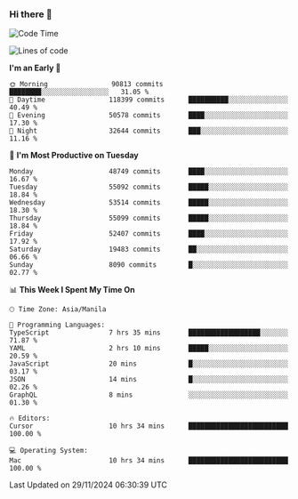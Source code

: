 ### Hi there 👋

<!--START_SECTION:waka-->
![Code Time](http://img.shields.io/badge/Code%20Time-5%2C719%20hrs%2022%20mins-blue)

![Lines of code](https://img.shields.io/badge/From%20Hello%20World%20I%27ve%20Written-115.2%20million%20lines%20of%20code-blue)

**I'm an Early 🐤** 

```text
🌞 Morning                90813 commits       ████████░░░░░░░░░░░░░░░░░   31.05 % 
🌆 Daytime                118399 commits      ██████████░░░░░░░░░░░░░░░   40.49 % 
🌃 Evening                50578 commits       ████░░░░░░░░░░░░░░░░░░░░░   17.30 % 
🌙 Night                  32644 commits       ███░░░░░░░░░░░░░░░░░░░░░░   11.16 % 
```
📅 **I'm Most Productive on Tuesday** 

```text
Monday                   48749 commits       ████░░░░░░░░░░░░░░░░░░░░░   16.67 % 
Tuesday                  55092 commits       █████░░░░░░░░░░░░░░░░░░░░   18.84 % 
Wednesday                53514 commits       █████░░░░░░░░░░░░░░░░░░░░   18.30 % 
Thursday                 55099 commits       █████░░░░░░░░░░░░░░░░░░░░   18.84 % 
Friday                   52407 commits       ████░░░░░░░░░░░░░░░░░░░░░   17.92 % 
Saturday                 19483 commits       ██░░░░░░░░░░░░░░░░░░░░░░░   06.66 % 
Sunday                   8090 commits        █░░░░░░░░░░░░░░░░░░░░░░░░   02.77 % 
```


📊 **This Week I Spent My Time On** 

```text
🕑︎ Time Zone: Asia/Manila

💬 Programming Languages: 
TypeScript               7 hrs 35 mins       ██████████████████░░░░░░░   71.87 % 
YAML                     2 hrs 10 mins       █████░░░░░░░░░░░░░░░░░░░░   20.59 % 
JavaScript               20 mins             █░░░░░░░░░░░░░░░░░░░░░░░░   03.17 % 
JSON                     14 mins             █░░░░░░░░░░░░░░░░░░░░░░░░   02.26 % 
GraphQL                  8 mins              ░░░░░░░░░░░░░░░░░░░░░░░░░   01.30 % 

🔥 Editors: 
Cursor                   10 hrs 34 mins      █████████████████████████   100.00 % 

💻 Operating System: 
Mac                      10 hrs 34 mins      █████████████████████████   100.00 % 
```


 Last Updated on 29/11/2024 06:30:39 UTC
<!--END_SECTION:waka-->


<!--
**rad182/rad182** is a ✨ _special_ ✨ repository because its `README.md` (this file) appears on your GitHub profile.

Here are some ideas to get you started:

- 🔭 I’m currently working on ...
- 🌱 I’m currently learning ...
- 👯 I’m looking to collaborate on ...
- 🤔 I’m looking for help with ...
- 💬 Ask me about ...
- 📫 How to reach me: ...
- 😄 Pronouns: ...
- ⚡ Fun fact: ...
-->
